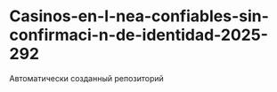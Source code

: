 # Casinos-en-l-nea-confiables-sin-confirmaci-n-de-identidad-2025-292
Автоматически созданный репозиторий
